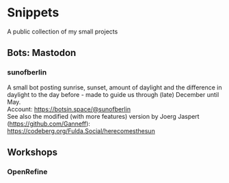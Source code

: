# Snippets
A public collection of my small projects

## Bots: Mastodon
### sunofberlin
A small bot posting sunrise, sunset, amount of daylight and the difference in daylight to the day before - made to guide us through (late) December until May.<br>
Account: https://botsin.space/@sunofberlin <br>
See also the modified (with more features) version by Joerg Jaspert (https://github.com/Ganneff):<br>
https://codeberg.org/Fulda.Social/herecomesthesun

## Workshops
### OpenRefine
